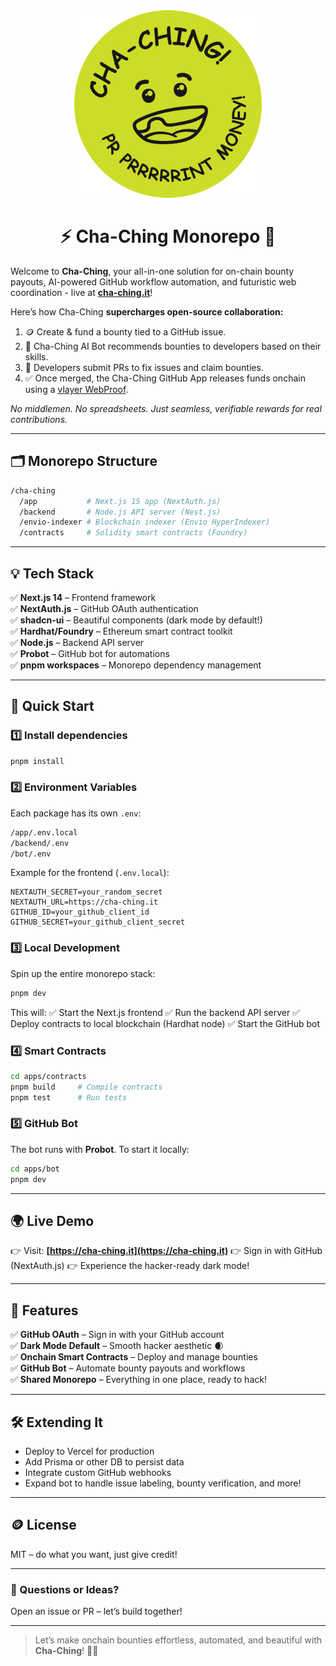 <div align="center">
  <img src="./assets/cha-ching-logo-green.png" alt="Cha-Ching Logo" width="300"/>
  <h1>⚡️ Cha-Ching Monorepo 🚀</h1>
</div>

Welcome to **Cha-Ching**, your all-in-one solution for on-chain bounty payouts, AI-powered GitHub workflow automation, and futuristic web coordination - live at **[cha-ching.it](https://cha-ching.it)**!

Here’s how Cha-Ching **supercharges open-source collaboration:**
1. 🪙 Create & fund a bounty tied to a GitHub issue.
2. 🤖 Cha-Ching AI Bot recommends bounties to developers based on their skills.
3. 🔧 Developers submit PRs to fix issues and claim bounties.
4. ✅ Once merged, the Cha-Ching GitHub App releases funds onchain using a [vlayer WebProof](https://book.vlayer.xyz/features/web.html).

<em>No middlemen. No spreadsheets. Just seamless, verifiable rewards for real contributions.</em>

---

## 🗂️ Monorepo Structure

```bash
/cha-ching
  /app           # Next.js 15 app (NextAuth.js)
  /backend       # Node.js API server (Nest.js)
  /envio-indexer # Blockchain indexer (Envio HyperIndexer)
  /contracts     # Solidity smart contracts (Foundry)
```

---

## 💡 Tech Stack

✅ **Next.js 14** – Frontend framework <br>
✅ **NextAuth.js** – GitHub OAuth authentication <br>
✅ **shadcn-ui** – Beautiful components (dark mode by default!) <br>
✅ **Hardhat/Foundry** – Ethereum smart contract toolkit <br>
✅ **Node.js** – Backend API server <br>
✅ **Probot** – GitHub bot for automations <br>
✅ **pnpm workspaces** – Monorepo dependency management <br>

---

## 🚀 Quick Start

### 1️⃣ Install dependencies

```bash
pnpm install
```

### 2️⃣ Environment Variables

Each package has its own `.env`:

```bash
/app/.env.local
/backend/.env
/bot/.env
```

Example for the frontend (`.env.local`):

```env
NEXTAUTH_SECRET=your_random_secret
NEXTAUTH_URL=https://cha-ching.it
GITHUB_ID=your_github_client_id
GITHUB_SECRET=your_github_client_secret
```

### 3️⃣ Local Development

Spin up the entire monorepo stack:

```bash
pnpm dev
```

This will:
✅ Start the Next.js frontend
✅ Run the backend API server
✅ Deploy contracts to local blockchain (Hardhat node)
✅ Start the GitHub bot

### 4️⃣ Smart Contracts

```bash
cd apps/contracts
pnpm build     # Compile contracts
pnpm test      # Run tests
```

### 5️⃣ GitHub Bot

The bot runs with **Probot**. To start it locally:

```bash
cd apps/bot
pnpm dev
```

---

## 🌍 Live Demo

👉 Visit: **[https://cha-ching.it](https://cha-ching.it)**
👉 Sign in with GitHub (NextAuth.js)
👉 Experience the hacker-ready dark mode!

---

## 🌟 Features

✅ **GitHub OAuth** – Sign in with your GitHub account <br>
✅ **Dark Mode Default** – Smooth hacker aesthetic 🌒 <br>
✅ **Onchain Smart Contracts** – Deploy and manage bounties <br>
✅ **GitHub Bot** – Automate bounty payouts and workflows <br>
✅ **Shared Monorepo** – Everything in one place, ready to hack! <br>

---

## 🛠️ Extending It

- Deploy to Vercel for production
- Add Prisma or other DB to persist data
- Integrate custom GitHub webhooks
- Expand bot to handle issue labeling, bounty verification, and more!

---

## 🪙 License

MIT – do what you want, just give credit!

---

### 💬 Questions or Ideas?

Open an issue or PR – let’s build together!

---

> Let’s make onchain bounties effortless, automated, and beautiful with **Cha-Ching**! 💸✨
